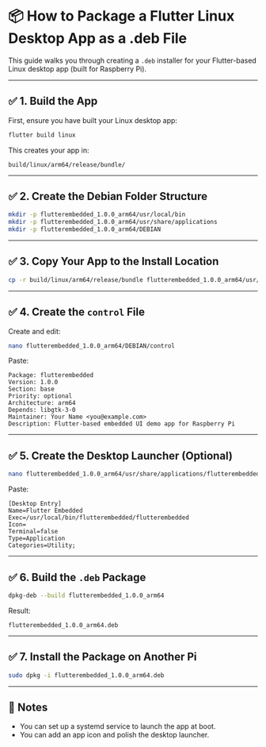 
# 📦 How to Package a Flutter Linux Desktop App as a .deb File

This guide walks you through creating a `.deb` installer for your Flutter-based Linux desktop app (built for Raspberry Pi).

---

## ✅ 1. Build the App

First, ensure you have built your Linux desktop app:

```bash
flutter build linux
```

This creates your app in:

```
build/linux/arm64/release/bundle/
```

---

## ✅ 2. Create the Debian Folder Structure

```bash
mkdir -p flutterembedded_1.0.0_arm64/usr/local/bin
mkdir -p flutterembedded_1.0.0_arm64/usr/share/applications
mkdir -p flutterembedded_1.0.0_arm64/DEBIAN
```

---

## ✅ 3. Copy Your App to the Install Location

```bash
cp -r build/linux/arm64/release/bundle flutterembedded_1.0.0_arm64/usr/local/bin/flutterembedded
```

---

## ✅ 4. Create the `control` File

Create and edit:

```bash
nano flutterembedded_1.0.0_arm64/DEBIAN/control
```

Paste:

```
Package: flutterembedded
Version: 1.0.0
Section: base
Priority: optional
Architecture: arm64
Depends: libgtk-3-0
Maintainer: Your Name <you@example.com>
Description: Flutter-based embedded UI demo app for Raspberry Pi
```

---

## ✅ 5. Create the Desktop Launcher (Optional)

```bash
nano flutterembedded_1.0.0_arm64/usr/share/applications/flutterembedded.desktop
```

Paste:

```
[Desktop Entry]
Name=Flutter Embedded
Exec=/usr/local/bin/flutterembedded/flutterembedded
Icon=
Terminal=false
Type=Application
Categories=Utility;
```

---

## ✅ 6. Build the `.deb` Package

```bash
dpkg-deb --build flutterembedded_1.0.0_arm64
```

Result:

```
flutterembedded_1.0.0_arm64.deb
```

---

## ✅ 7. Install the Package on Another Pi

```bash
sudo dpkg -i flutterembedded_1.0.0_arm64.deb
```

---

## 🧠 Notes

- You can set up a systemd service to launch the app at boot.
- You can add an app icon and polish the desktop launcher.
